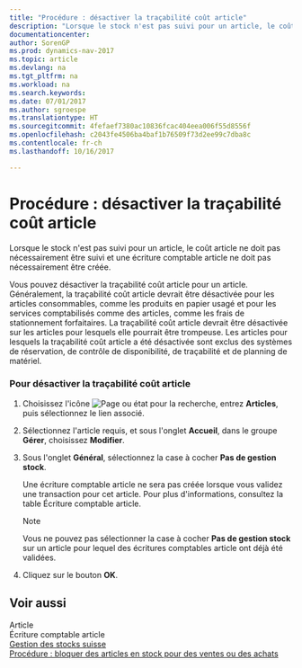 ```yaml
---
title: "Procédure : désactiver la traçabilité coût article"
description: "Lorsque le stock n'est pas suivi pour un article, le coût article ne doit pas nécessairement être suivi et une écriture comptable article ne doit pas nécessairement être créée."
documentationcenter: 
author: SorenGP
ms.prod: dynamics-nav-2017
ms.topic: article
ms.devlang: na
ms.tgt_pltfrm: na
ms.workload: na
ms.search.keywords: 
ms.date: 07/01/2017
ms.author: sgroespe
ms.translationtype: HT
ms.sourcegitcommit: 4fefaef7380ac10836fcac404eea006f55d8556f
ms.openlocfilehash: c2043fe4506ba4baf1b76509f73d2ee99c7dba8c
ms.contentlocale: fr-ch
ms.lasthandoff: 10/16/2017

---
```

# <a name="how-to-deactivate-item-cost-tracking"></a>Procédure : désactiver la traçabilité coût article
Lorsque le stock n'est pas suivi pour un article, le coût article ne doit pas nécessairement être suivi et une écriture comptable article ne doit pas nécessairement être créée.  
  
 Vous pouvez désactiver la traçabilité coût article pour un article. Généralement, la traçabilité coût article devrait être désactivée pour les articles consommables, comme les produits en papier usagé et pour les services comptabilisés comme des articles, comme les frais de stationnement forfaitaires. La traçabilité coût article devrait être désactivée sur les articles pour lesquels elle pourrait être trompeuse. Les articles pour lesquels la traçabilité coût article a été désactivée sont exclus des systèmes de réservation, de contrôle de disponibilité, de traçabilité et de planning de matériel.  
  
### <a name="to-deactivate-item-cost-tracking"></a>Pour désactiver la traçabilité coût article  
  
1.  Choisissez l'icône ![Page ou état pour la recherche](media/ui-search/search_small.png "icône Page ou état pour la recherche"), entrez **Articles**, puis sélectionnez le lien associé.  
  
2.  Sélectionnez l'article requis, et sous l'onglet **Accueil**, dans le groupe **Gérer**, choisissez **Modifier**.  
  
3.  Sous l'onglet **Général**, sélectionnez la case à cocher **Pas de gestion stock**.  
  
     Une écriture comptable article ne sera pas créée lorsque vous validez une transaction pour cet article. Pour plus d'informations, consultez la table Écriture comptable article.  
  
    > [!NOTE]  
    >  Vous ne pouvez pas sélectionner la case à cocher **Pas de gestion stock** sur un article pour lequel des écritures comptables article ont déjà été validées.  
  
4.  Cliquez sur le bouton **OK**.  
  
## <a name="see-also"></a>Voir aussi  
 Article   
 Écriture comptable article   
 [Gestion des stocks suisse](swiss-inventory-management.md)   
 [Procédure : bloquer des articles en stock pour des ventes ou des achats](how-to-block-inventory-items-for-sales-or-purchases.md)
